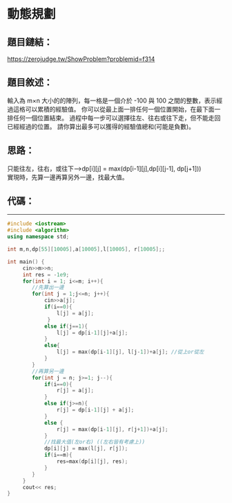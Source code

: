 # 動態規劃

## 題目鏈結：   

https://zerojudge.tw/ShowProblem?problemid=f314    

## 題目敘述：  

輸入為 m×n 大小的的陣列，每一格是一個介於 -100 與 100 之間的整數，表示經過這格可以累積的經驗值。
你可以從最上面一排任何一個位置開始，在最下面一排任何一個位置結束。
過程中每一步可以選擇往左、往右或往下走，但不能走回已經經過的位置。
請你算出最多可以獲得的經驗值總和(可能是負數)。

## 思路：

只能往左，往右，或往下-->dp[i][j] = max(dp[i-1][j],dp[i][j-1], dp[j+1]))    
實現時，先算一邊再算另外一邊，找最大值。

## 代碼：
--------------------------------
```cpp
#include <iostream>
#include <algorithm>
using namespace std;

int m,n,dp[55][10005],a[10005],l[10005], r[10005];;

int main() {
	 cin>>m>>n;
	 int res = -1e9;
	 for(int i = 1; i<=m; i++){
		//先算出一邊
	 	for(int j = 1;j<=n; j++){
	 		cin>>a[j];
	 		if(i==0){
	 			l[j] = a[j];
			 }
	 		else if(j==1){
				l[j] = dp[i-1][j]+a[j];
			}
			else{
				l[j] = max(dp[i-1][j], l[j-1])+a[j]; //從上or從左 
			}	
		}
		//再算另一邊
		for(int j = n; j>=1; j--){
			if(i==0){
	 			r[j] = a[j];
			}
			else if(j>=n){
				r[j] = dp[i-1][j] + a[j];
			}
			else {
				r[j] = max(dp[i-1][j], r[j+1])+a[j];	
			}
			//找最大值(左or右) ((左右皆有考慮上))
			dp[i][j] = max(l[j], r[j]);
			if(i==m){
				res=max(dp[i][j], res);
			}
		}
	 }
	 cout<< res;
}
```
